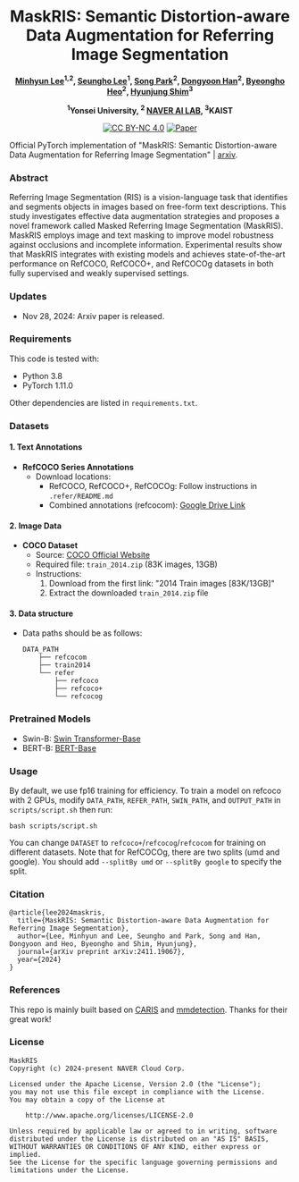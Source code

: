 <div align="center">

# MaskRIS: Semantic Distortion-aware Data Augmentation for Referring Image Segmentation

**[Minhyun Lee](https://scholar.google.com/citations?user=2hUlCnQAAAAJ&hl=ko)<sup>1,2</sup>, 
[Seungho Lee](https://scholar.google.com/citations?user=vUM0nAgAAAAJ)<sup>1</sup>, 
[Song Park](https://scholar.google.co.kr/citations?user=VR1c0H8AAAAJ&hl=ko)<sup>2</sup>, 
[Dongyoon Han](https://sites.google.com/site/dyhan0920/)<sup>2</sup>, 
[Byeongho Heo](https://sites.google.com/view/byeongho-heo/home)<sup>2</sup>, 
[Hyunjung Shim](https://scholar.google.co.kr/citations?user=KB5XZGIAAAAJ&hl=ko)<sup>3</sup>**

**<sup>1</sup>Yonsei University, 
<sup>2</sup> [NAVER AI LAB](https://naver-career.gitbook.io/en/teams/clova-cic/ai-lab), 
<sup>3</sup>KAIST**

[![CC BY-NC 4.0](https://img.shields.io/badge/License-CC%20BY--NC%204.0-lightgrey.svg)](https://github.com/naver-ai/maskris/blob/main/LICENSE)
[![Paper](https://img.shields.io/badge/Paper-arxiv-green)](https://arxiv.org/abs/2411.19067)

</div>

Official PyTorch implementation of "MaskRIS: Semantic Distortion-aware Data Augmentation for Referring Image Segmentation" | [arxiv](https://www.arxiv.org/abs/2411.19067).

### Abstract
Referring Image Segmentation (RIS) is a vision-language task that identifies and segments objects in images based on free-form text descriptions. This study investigates effective data augmentation strategies and proposes a novel framework called Masked Referring Image Segmentation (MaskRIS). MaskRIS employs image and text masking to improve model robustness against occlusions and incomplete information. Experimental results show that MaskRIS integrates with existing models and achieves state-of-the-art performance on RefCOCO, RefCOCO+, and RefCOCOg datasets in both fully supervised and weakly supervised settings.

### Updates
- Nov 28, 2024: Arxiv paper is released.

### Requirements
This code is tested with:
- Python 3.8
- PyTorch 1.11.0

Other dependencies are listed in `requirements.txt`.

### Datasets
#### 1. Text Annotations
- **RefCOCO Series Annotations**
  - Download locations:
    - RefCOCO, RefCOCO+, RefCOCOg: Follow instructions in `.refer/README.md`
    - Combined annotations (refcocom): [Google Drive Link](https://drive.google.com/file/d/1_WnCziCIVHXpWYDsIsHbxzH_KCiYhflo/view?usp=sharing)

#### 2. Image Data
- **COCO Dataset**
  - Source: [COCO Official Website](https://cocodataset.org/#download)
  - Required file: `train_2014.zip` (83K images, 13GB)
  - Instructions:
    1. Download from the first link: "2014 Train images [83K/13GB]"
    2. Extract the downloaded `train_2014.zip` file

#### 3. Data structure
- Data paths should be as follows:
  ```
  DATA_PATH
      ├── refcocom
      ├── train2014
      └── refer
          ├── refcoco
          ├── refcoco+
          └── refcocog
  ```

### Pretrained Models
- Swin-B: [Swin Transformer-Base](https://github.com/SwinTransformer/storage/releases/download/v1.0.0/swin_base_patch4_window7_224_22k.pth)
- BERT-B: [BERT-Base](https://huggingface.co/bert-base-uncased/tree/main)


### Usage
By default, we use fp16 training for efficiency. To train a model on refcoco with 2 GPUs, 
modify `DATA_PATH`, `REFER_PATH`, `SWIN_PATH`, 
and `OUTPUT_PATH` in `scripts/script.sh` then run:
```
bash scripts/script.sh
```
You can change `DATASET` to `refcoco+`/`refcocog`/`refcocom` for training on different datasets. 
Note that for RefCOCOg, there are two splits (umd and google). You should add `--splitBy umd` or `--splitBy google` to specify the split.

### Citation
```
@article{lee2024maskris,
  title={MaskRIS: Semantic Distortion-aware Data Augmentation for Referring Image Segmentation},
  author={Lee, Minhyun and Lee, Seungho and Park, Song and Han, Dongyoon and Heo, Byeongho and Shim, Hyunjung},
  journal={arXiv preprint arXiv:2411.19067},
  year={2024}
}
```

### References
This repo is mainly built based on [CARIS](https://github.com/lsa1997/CARIS) and [mmdetection](https://github.com/open-mmlab/mmdetection). Thanks for their great work!

### License

```
MaskRIS
Copyright (c) 2024-present NAVER Cloud Corp.

Licensed under the Apache License, Version 2.0 (the "License");
you may not use this file except in compliance with the License.
You may obtain a copy of the License at

    http://www.apache.org/licenses/LICENSE-2.0

Unless required by applicable law or agreed to in writing, software
distributed under the License is distributed on an "AS IS" BASIS,
WITHOUT WARRANTIES OR CONDITIONS OF ANY KIND, either express or implied.
See the License for the specific language governing permissions and
limitations under the License.
```
